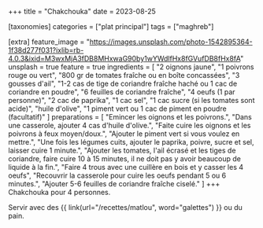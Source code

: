 +++
title = "Chakchouka"
date = 2023-08-25

[taxonomies]
categories = ["plat principal"]
tags = ["maghreb"]

[extra]
feature_image = "https://images.unsplash.com/photo-1542895364-1f38d277f031?ixlib=rb-4.0.3&ixid=M3wxMjA3fDB8MHxwaG90by1wYWdlfHx8fGVufDB8fHx8fA"
unsplash = true
feature = true
ingredients = [
  "2 oignons jaune",
  "1 poivrons rouge ou vert",
  "800 gr de tomates fraîche ou en boîte concassées",
  "3 gousses d'ail",
  "1-2 cas de tige de coriandre fraîche haché ou 1 cac de coriandre en poudre",
  "6 feuilles de coriandre fraîche",
  "4 oeufs (1 par personne)",
  "2 cac de paprika",
  "1 cac sel",
  "1 cac sucre (si les tomates sont acide)",
  "huile d'olive",
  "1 piment vert ou 1 cac de piment en poudre (facultatif)"
]
preparations = [
  "Emincer les oignons et les poivrons.",
  "Dans une casserole, ajouter 4 cas d'huile d'olive.",
  "Faite cuire les oignons et les poivrons à feux moyen/doux.",
  "Ajouter le piment vert si vous voulez en mettre.",
  "Une fois les légumes cuits, ajouter le paprika, poivre, sucre et sel, laisser cuire 1 minute.",
  "Ajouter les tomates, l'ail écrasé et les tiges de coriandre, faire cuire 10 à 15 minutes, il ne doit pas y avoir beaucoup de liquide à la fin.",
  "Faire 4 trous avec une cuillère en bois et y casser les 4 oeufs",
  "Recouvrir la casserole pour cuire les oeufs pendant 5 ou 6 minutes.",
  "Ajouter 5-6 feuilles de coriandre fraîche ciselé."
]
+++
Chakchouka pour 4 personnes.  

Servir avec des {{ link(url="/recettes/matlou", word="galettes") }} ou du pain.

